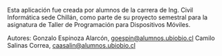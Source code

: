 Esta aplicación fue creada por alumnos de la carrera de Ing. Civil Informática sede Chillán, como parte de su proyecto semestral para la asignatura de Taller de Programación para Dispositivos Móviles.

Autores:
Gonzalo Espinoza Alarcón, goespin@alumnos.ubiobio.cl
Camilo Salinas Correa, caasalin@alumnos.ubiobio.cl